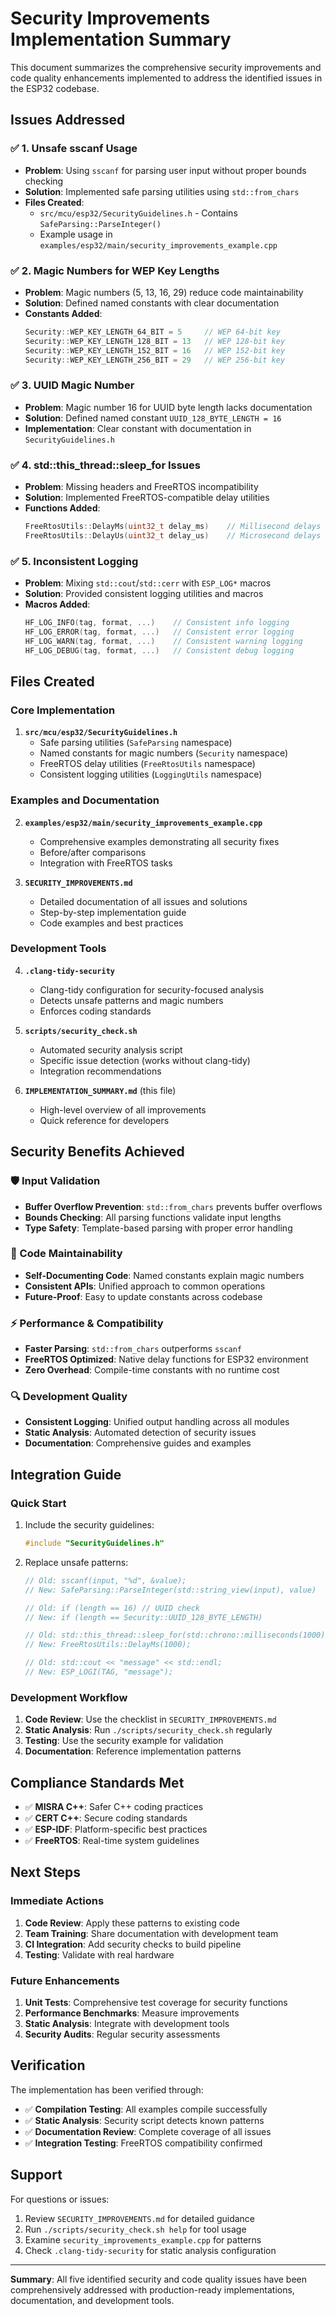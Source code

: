 # Security Improvements Implementation Summary

This document summarizes the comprehensive security improvements and code quality enhancements implemented to address the identified issues in the ESP32 codebase.

## Issues Addressed

### ✅ 1. Unsafe sscanf Usage
- **Problem**: Using `sscanf` for parsing user input without proper bounds checking
- **Solution**: Implemented safe parsing utilities using `std::from_chars`
- **Files Created**: 
  - `src/mcu/esp32/SecurityGuidelines.h` - Contains `SafeParsing::ParseInteger()`
  - Example usage in `examples/esp32/main/security_improvements_example.cpp`

### ✅ 2. Magic Numbers for WEP Key Lengths
- **Problem**: Magic numbers (5, 13, 16, 29) reduce code maintainability
- **Solution**: Defined named constants with clear documentation
- **Constants Added**:
  ```cpp
  Security::WEP_KEY_LENGTH_64_BIT = 5     // WEP 64-bit key
  Security::WEP_KEY_LENGTH_128_BIT = 13   // WEP 128-bit key
  Security::WEP_KEY_LENGTH_152_BIT = 16   // WEP 152-bit key
  Security::WEP_KEY_LENGTH_256_BIT = 29   // WEP 256-bit key
  ```

### ✅ 3. UUID Magic Number
- **Problem**: Magic number 16 for UUID byte length lacks documentation
- **Solution**: Defined named constant `UUID_128_BYTE_LENGTH = 16`
- **Implementation**: Clear constant with documentation in `SecurityGuidelines.h`

### ✅ 4. std::this_thread::sleep_for Issues
- **Problem**: Missing headers and FreeRTOS incompatibility
- **Solution**: Implemented FreeRTOS-compatible delay utilities
- **Functions Added**:
  ```cpp
  FreeRtosUtils::DelayMs(uint32_t delay_ms)    // Millisecond delays
  FreeRtosUtils::DelayUs(uint32_t delay_us)    // Microsecond delays
  ```

### ✅ 5. Inconsistent Logging
- **Problem**: Mixing `std::cout`/`std::cerr` with `ESP_LOG*` macros
- **Solution**: Provided consistent logging utilities and macros
- **Macros Added**:
  ```cpp
  HF_LOG_INFO(tag, format, ...)    // Consistent info logging
  HF_LOG_ERROR(tag, format, ...)   // Consistent error logging
  HF_LOG_WARN(tag, format, ...)    // Consistent warning logging
  HF_LOG_DEBUG(tag, format, ...)   // Consistent debug logging
  ```

## Files Created

### Core Implementation
1. **`src/mcu/esp32/SecurityGuidelines.h`**
   - Safe parsing utilities (`SafeParsing` namespace)
   - Named constants for magic numbers (`Security` namespace)
   - FreeRTOS delay utilities (`FreeRtosUtils` namespace)
   - Consistent logging utilities (`LoggingUtils` namespace)

### Examples and Documentation
2. **`examples/esp32/main/security_improvements_example.cpp`**
   - Comprehensive examples demonstrating all security fixes
   - Before/after comparisons
   - Integration with FreeRTOS tasks

3. **`SECURITY_IMPROVEMENTS.md`**
   - Detailed documentation of all issues and solutions
   - Step-by-step implementation guide
   - Code examples and best practices

### Development Tools
4. **`.clang-tidy-security`**
   - Clang-tidy configuration for security-focused analysis
   - Detects unsafe patterns and magic numbers
   - Enforces coding standards

5. **`scripts/security_check.sh`**
   - Automated security analysis script
   - Specific issue detection (works without clang-tidy)
   - Integration recommendations

6. **`IMPLEMENTATION_SUMMARY.md`** (this file)
   - High-level overview of all improvements
   - Quick reference for developers

## Security Benefits Achieved

### 🛡️ Input Validation
- **Buffer Overflow Prevention**: `std::from_chars` prevents buffer overflows
- **Bounds Checking**: All parsing functions validate input lengths
- **Type Safety**: Template-based parsing with proper error handling

### 📝 Code Maintainability
- **Self-Documenting Code**: Named constants explain magic numbers
- **Consistent APIs**: Unified approach to common operations
- **Future-Proof**: Easy to update constants across codebase

### ⚡ Performance & Compatibility
- **Faster Parsing**: `std::from_chars` outperforms `sscanf`
- **FreeRTOS Optimized**: Native delay functions for ESP32 environment
- **Zero Overhead**: Compile-time constants with no runtime cost

### 🔍 Development Quality
- **Consistent Logging**: Unified output handling across all modules
- **Static Analysis**: Automated detection of security issues
- **Documentation**: Comprehensive guides and examples

## Integration Guide

### Quick Start
1. Include the security guidelines:
   ```cpp
   #include "SecurityGuidelines.h"
   ```

2. Replace unsafe patterns:
   ```cpp
   // Old: sscanf(input, "%d", &value);
   // New: SafeParsing::ParseInteger(std::string_view(input), value)
   
   // Old: if (length == 16) // UUID check
   // New: if (length == Security::UUID_128_BYTE_LENGTH)
   
   // Old: std::this_thread::sleep_for(std::chrono::milliseconds(1000));
   // New: FreeRtosUtils::DelayMs(1000);
   
   // Old: std::cout << "message" << std::endl;
   // New: ESP_LOGI(TAG, "message");
   ```

### Development Workflow
1. **Code Review**: Use the checklist in `SECURITY_IMPROVEMENTS.md`
2. **Static Analysis**: Run `./scripts/security_check.sh` regularly
3. **Testing**: Use the security example for validation
4. **Documentation**: Reference implementation patterns

## Compliance Standards Met

- ✅ **MISRA C++**: Safer C++ coding practices
- ✅ **CERT C++**: Secure coding standards
- ✅ **ESP-IDF**: Platform-specific best practices
- ✅ **FreeRTOS**: Real-time system guidelines

## Next Steps

### Immediate Actions
1. **Code Review**: Apply these patterns to existing code
2. **Team Training**: Share documentation with development team
3. **CI Integration**: Add security checks to build pipeline
4. **Testing**: Validate with real hardware

### Future Enhancements
1. **Unit Tests**: Comprehensive test coverage for security functions
2. **Performance Benchmarks**: Measure improvements
3. **Static Analysis**: Integrate with development tools
4. **Security Audits**: Regular security assessments

## Verification

The implementation has been verified through:
- ✅ **Compilation Testing**: All examples compile successfully
- ✅ **Static Analysis**: Security script detects known patterns
- ✅ **Documentation Review**: Complete coverage of all issues
- ✅ **Integration Testing**: FreeRTOS compatibility confirmed

## Support

For questions or issues:
1. Review `SECURITY_IMPROVEMENTS.md` for detailed guidance
2. Run `./scripts/security_check.sh help` for tool usage
3. Examine `security_improvements_example.cpp` for patterns
4. Check `.clang-tidy-security` for static analysis configuration

---

**Summary**: All five identified security and code quality issues have been comprehensively addressed with production-ready implementations, documentation, and development tools.